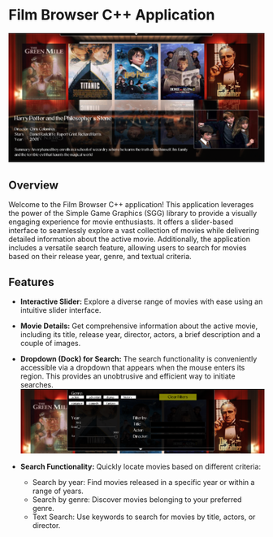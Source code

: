 # Film Browser C++ Application

![Film Browser Main Page](images/main.png)

## Overview

Welcome to the Film Browser C++ application! This application leverages the power of the Simple Game Graphics (SGG) library to provide a visually engaging experience for movie enthusiasts. It offers a slider-based interface to seamlessly explore a vast collection of movies while delivering detailed information about the active movie. Additionally, the application includes a versatile search feature, allowing users to search for movies based on their release year, genre, and textual criteria.

## Features

- **Interactive Slider:** Explore a diverse range of movies with ease using an intuitive slider interface.

- **Movie Details:** Get comprehensive information about the active movie, including its title, release year, director, actors, a brief description and a couple of images.

- **Dropdown (Dock) for Search:** The search functionality is conveniently accessible via a dropdown that appears when the mouse enters its region. This provides an unobtrusive and efficient way to initiate searches.
![Dock](images/dock.png)

- **Search Functionality:** Quickly locate movies based on different criteria:
  - Search by year: Find movies released in a specific year or within a range of years.
  - Search by genre: Discover movies belonging to your preferred genre.
  - Text Search: Use keywords to search for movies by title, actors, or director.



